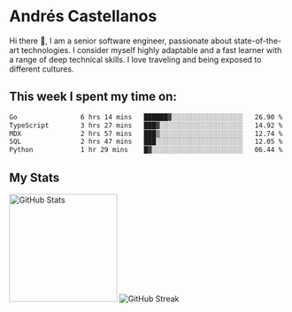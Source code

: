 # Andrés Castellanos

Hi there 👋, I am a senior software engineer, passionate about state-of-the-art technologies. I consider myself highly adaptable and a fast learner with a range of deep technical skills. I love traveling and being exposed to different cultures.

## This week I spent my time on:

<!--START_SECTION:waka-->

```txt
Go                6 hrs 14 mins   ██████▓░░░░░░░░░░░░░░░░░░   26.90 %
TypeScript        3 hrs 27 mins   ███▓░░░░░░░░░░░░░░░░░░░░░   14.92 %
MDX               2 hrs 57 mins   ███▒░░░░░░░░░░░░░░░░░░░░░   12.74 %
SQL               2 hrs 47 mins   ███░░░░░░░░░░░░░░░░░░░░░░   12.05 %
Python            1 hr 29 mins    █▓░░░░░░░░░░░░░░░░░░░░░░░   06.44 %
```

<!--END_SECTION:waka-->

## My Stats

<img height="195" src="https://github-readme-stats.vercel.app/api?username=andrescv&show_icons=true&theme=onedark&hide_border=true&card_width=495" alt="GitHub Stats" />

<img src="https://streak-stats.demolab.com?user=andrescv&theme=one-dark-pro&hide_border=true" alt="GitHub Streak" />
